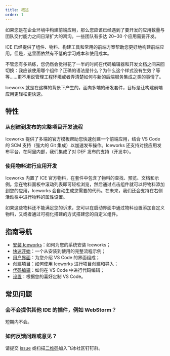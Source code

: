 ```yaml
---
title: 概述
order: 1
---
```


如果您是在企业环境中构建前端应用，那么您应该已经遇到了要开发的应用数量与团队交付能力之间日渐扩大的鸿沟。一些团队有多达 20~30 个应用需要开发。

ICE 已经提供了组件、物料、构建工具和常用的前端方案帮助您更好地构建前端应用。但是，这里面依然有不低的学习成本和使用成本。

不管您有多熟练，您仍然会觉得花了一半的时间在代码编辑器和开发文档之间来回切换：我应该使用哪个组件？正确的语法是什么？为什么这个样式没有生效？等等……更不用说管理工程环境或者弄清楚如何与新的后端服务集成之类的事情了。

Iceworks 就是在这样的背景下产生的，面向多端的研发套件，目标是让构建前端应用更轻松更快速。

## 特性

### 从创建到发布的完整项目开发流程

Iceworks 提供了多端的官方模板帮助您快速创建一个前端应用，结合 VS Code 的 SCM 支持（强大的 Git 集成）以加速发布操作。Iceworks 还支持对接应用发布平台，在阿里内部，我们集成了对 DEF 发布的支持（开发中）。

### 使用物料进行应用开发

Iceworks 内置了 ICE 官方物料，在套件中包含了物料的查找、预览、文档和示例。您在物料面板中滚动列表即可轻松浏览，然后通过点击组件就可以将物料添加到您的应用，Iceworks 会自动生成您需要的代码。在未来，我们还会支持在右侧活动栏中进行物料的属性设置。

如果这些物料还不能满足您的诉求，您可以在启动界面中通过物料设置添加自定义物料，又或者通过可视化搭建的方式搭建您的自定义组件。

## 指南导航

- [安装 Iceworks](/docs/iceworks/setup)：如何为您的系统安装 Iceworks；
- [快速开始](/docs/iceworks/quick-start)：一个从安装到使用的完整流程示例；
- [用户界面](/docs/iceworks/guide/user-interface)：为您介绍 VS Code 的界面组成；
- [创建项目](https://marketplace.visualstudio.com/items?itemName=iceworks-team.iceworks-project-creator)：如何使用 Iceworks 进行项目创建和导入；
- [代码编辑](/docs/iceworks/guide/editor)：如何在 VS Code 中进行代码编辑；
- [设置](/docs/iceworks/guide/settings)：根据您的喜好定制 VS Code。

## 常见问题

### 会不会提供其他 IDE 的插件，例如 WebStorm？

短期内不会。

### 如何反馈问题或意见？

请提交 [issue](https://github.com/alibaba/ice/issues/new?labels=iceworks) 或扫描[二维码](https://ice.alicdn.com/assets/images/qrcode.png)加入飞冰社区钉钉群。
